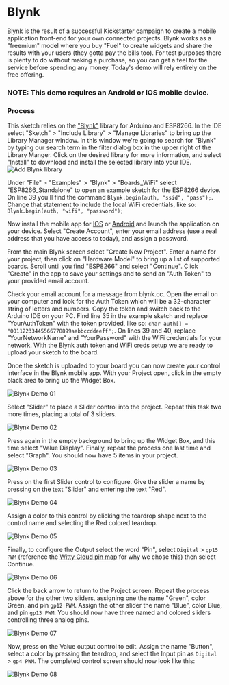 # Blynk
[Blynk](http://blynk.cc/getting-started/) is the result of a successful Kickstarter campaign to create a mobile application front-end for your own connected projects.  Blynk works as a "freemium" model where you buy "Fuel" to create widgets and share the results with your users (they gotta pay the bills too).  For test purposes there is plenty to do without making a purchase, so you can get a feel for the service before spending any money.  Today's demo will rely entirely on the free offering.

### NOTE: This demo requires an Android or IOS mobile device.

### Process
This sketch relies on the ["Blynk"](https://github.com/blynkkk/blynk-library) library for Arduino and ESP8266.  In the IDE select "Sketch" > "Include Library" > "Manage Libraries" to bring up the Library Manager window.  In this window we're going to search for "Blynk" by typing our search term in the filter dialog box in the upper right of the Library Manger.  Click on the desired library for more information, and select "Install" to download and install the selected library into your IDE.
![Add Blynk library](https://github.com/aderusha/IoTWM-ESP8266/blob/master/Images/AddBlynkLibrary.png)

Under "File" > "Examples" > "Blynk" > "Boards_WiFi" select "ESP8266_Standalone" to open an example sketch for the ESP8266 device.  On line 39 you'll find the command `Blynk.begin(auth, "ssid", "pass");`.  Change that statement to include the local WiFi credentials, like so: `Blynk.begin(auth, "wifi", "password");`

Now install the mobile app for [IOS](https://itunes.apple.com/us/app/blynk-control-arduino-raspberry/id808760481?ls=1&mt=8) or [Android](https://play.google.com/store/apps/details?id=cc.blynk) and launch the application on your device.  Select "Create Account", enter your email address (use a real address that you have access to today), and assign a password.

From the main Blynk screen select "Create New Project".  Enter a name for your project, then click on "Hardware Model" to bring up a list of supported boards.  Scroll until you find "ESP8266" and select "Continue".  Click "Create" in the app to save your settings and to send an "Auth Token" to your provided email account.

Check your email account for a message from blynk.cc.  Open the email on your computer and look for the Auth Token which will be a 32-character string of letters and numbers.  Copy the token and switch back to the Arduino IDE on your PC.  Find line 35 in the example sketch and replace "YourAuthToken" with the token provided, like so: `char auth[] = "00112233445566778899aabbccddeeff";`.  On lines 39 and 40, replace "YourNetworkName" and "YourPassword" with the WiFi credentials for your network.  With the Blynk auth token and WiFi creds setup we are ready to upload your sketch to the board.

Once the sketch is uploaded to your board you can now create your control interface in the Blynk mobile app.  With your Project open, click in the empty black area to bring up the Widget Box.

![Blynk Demo 01](https://github.com/aderusha/IoTWM-ESP8266/blob/master/Images/BlynkDemo01.png)

Select "Slider" to place a Slider control into the project.  Repeat this task two more times, placing a total of 3 sliders.

![Blynk Demo 02](https://github.com/aderusha/IoTWM-ESP8266/blob/master/Images/BlynkDemo02.png)

Press again in the empty background to bring up the Widget Box, and this time select "Value Display".  Finally, repeat the process one last time and select "Graph".  You should now have 5 items in your project.

![Blynk Demo 03](https://github.com/aderusha/IoTWM-ESP8266/blob/master/Images/BlynkDemo03.png)

Press on the first Slider control to configure.  Give the slider a name by pressing on the text "Slider" and entering the text "Red".

![Blynk Demo 04](https://github.com/aderusha/IoTWM-ESP8266/blob/master/Images/BlynkDemo04.png)

Assign a color to this control by clicking the teardrop shape next to the control name and selecting the Red colored teardrop.

![Blynk Demo 05](https://github.com/aderusha/IoTWM-ESP8266/blob/master/Images/BlynkDemo05.png)

Finally, to configure the Output select the word "Pin", select `Digital` > `gp15 PWM` (reference the [Witty Cloud pin map](https://github.com/aderusha/IoTWM-ESP8266/tree/master/00_Introduction#witty-cloud-pinout) for why we chose this) then select Continue.

![Blynk Demo 06](https://github.com/aderusha/IoTWM-ESP8266/blob/master/Images/BlynkDemo06.png)

Click the back arrow to return to the Project screen.  Repeat the process above for the other two sliders, assigning one the name "Green", color Green, and pin `gp12 PWM`.  Assign the other slider the name "Blue", color Blue, and pin `gp13 PWM`.  You should now have three named and colored sliders controlling three analog pins.

![Blynk Demo 07](https://github.com/aderusha/IoTWM-ESP8266/blob/master/Images/BlynkDemo07.png)

Now, press on the Value output control to edit.  Assign the name "Button", select a color by pressing the teardrop, and select the Input pin as `Digital` > `gp4 PWM`.  The completed control screen should now look like this:

![Blynk Demo 08](https://github.com/aderusha/IoTWM-ESP8266/blob/master/Images/BlynkDemo08.png)

